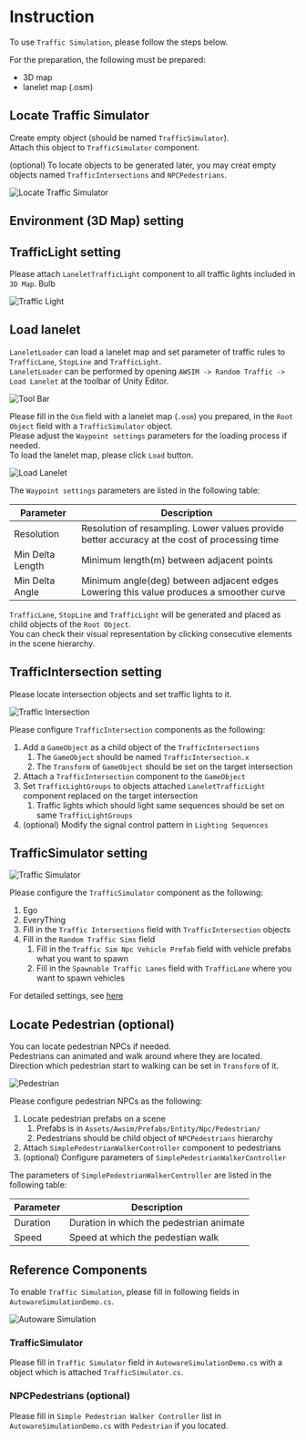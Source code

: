 # Instruction
To use `Traffic Simulation`, please follow the steps below.

For the preparation, the following must be prepared:

- 3D map
- lanelet map (.osm)

## Locate Traffic Simulator
Create empty object (should be named `TrafficSimulator`).<br>
Attach this object to `TrafficSimulator` component.

(optional) To locate objects to be generated later, you may creat empty objects named `TrafficIntersections` and `NPCPedestrians`.

![Locate Traffic Simulator](./h)

## Environment (3D Map) setting

## TrafficLight setting
Please attach `LaneletTrafficLight` component to all traffic lights included in `3D Map`.
Bulb

![Traffic Light](./traffic_light.png)

## Load lanelet
`LaneletLoader` can load a lanelet map and set parameter of traffic rules to `TrafficLane`, `StopLine` and `TrafficLight`.<br>
`LaneletLoader` can be performed by opening `AWSIM -> Random Traffic -> Load Lanelet` at the toolbar of Unity Editor.

![Tool Bar](./load_lanelet_tool_bar.png)

Please fill in the `Osm` field with a lanelet map (`.osm`) you prepared, in the `Root Object` field with a `TrafficSimulator` object.<br>
Please adjust the `Waypoint settings` parameters for the loading process if needed.<br>
To load the lanelet map, please click `Load` button.

![Load Lanelet](./load_lanelet.png)

The `Waypoint settings` parameters are listed in the following table:

| Parameter | Description |
|---|---|
| Resolution | Resolution of resampling. Lower values provide better accuracy at the cost of processing time |
| Min Delta Length | Minimum length(m) between adjacent points |
| Min Delta Angle | Minimum angle(deg) between adjacent edges<br>Lowering this value produces a smoother curve |

`TrafficLane`, `StopLine` and `TrafficLight` will be generated and placed as child objects of the `Root Object`.<br>
You can check their visual representation by clicking consecutive elements in the scene hierarchy.

## TrafficIntersection setting
Please locate intersection objects and set traffic lights to it.

![Traffic Intersection](./traffic_intersection.png)

Please configure `TrafficIntersection` components as the following:

1. Add a `GameObject` as a child object of the `TrafficIntersections`
    1. The `GameObject` should be named `TrafficIntersection.x`
    2. The `Transform` of `GameObject` should be set on the target intersection
2. Attach a `TrafficIntersection` component to the `GameObject`
3. Set `TrafficLightGroups` to objects attached `LaneletTrafficLight` component replaced on the target intersection
    1. Traffic lights which should light same sequences should be set on same `TrafficLightGroups`
4. (optional) Modify the signal control pattern in `Lighting Sequences`

## TrafficSimulator setting

![Traffic Simulator](./traffic_simulator.png)

Please configure the `TrafficSimulator` component as the following:

1. Ego
2. EveryThing
3. Fill in the `Traffic Intersections` field with `TrafficIntersection` objects
4. Fill in the `Random Traffic Sims` field
    1. Fill in the `Traffic Sim Npc Vehicle Prefab` field with vehicle prefabs what you want to spawn
    2. Fill in the `Spawnable Traffic Lanes` field with `TrafficLane` where you want to spawn vehicles

For detailed settings, see [here](../Abstract/index.md#configulations)

## Locate Pedestrian (optional)
You can locate pedestrian NPCs if needed.<br>
Pedestrians can animated and walk around where they are located.<br>
Direction which pedestrian start to walking can be set in `Transform` of it.

![Pedestrian](./pedestrian.png)

Please configure pedestrian NPCs as the following:

1. Locate pedestrian prefabs on a scene
    1. Prefabs is in `Assets/Awsim/Prefabs/Entity/Npc/Pedestrian/`
    2. Pedestrians should be child object of `NPCPedestrians` hierarchy
2. Attach `SimplePedestrianWalkerController` component to pedestrians
3. (optional) Configure parameters of `SimplePedestrianWalkerController`

The parameters of `SimplePedestrianWalkerController` are listed in the following table:

| Parameter | Description |
|---|---|
| Duration | Duration in which the pedestrian animate |
| Speed | Speed at which the pedestian walk |

## Reference Components
To enable `Traffic Simulation`, please fill in following fields in `AutowareSimulationDemo.cs`.

![Autoware Simulation](./autoware_simulation.png)

### TrafficSimulator
Please fill in `Traffic Simulator` field in `AutowareSimulationDemo.cs` with a object which is attached `TrafficSimulator.cs`.

### NPCPedestrians (optional)
Please fill in `Simple Pedestrian Walker Controller` list in  `AutowareSimulationDemo.cs` with `Pedestrian` if you located.